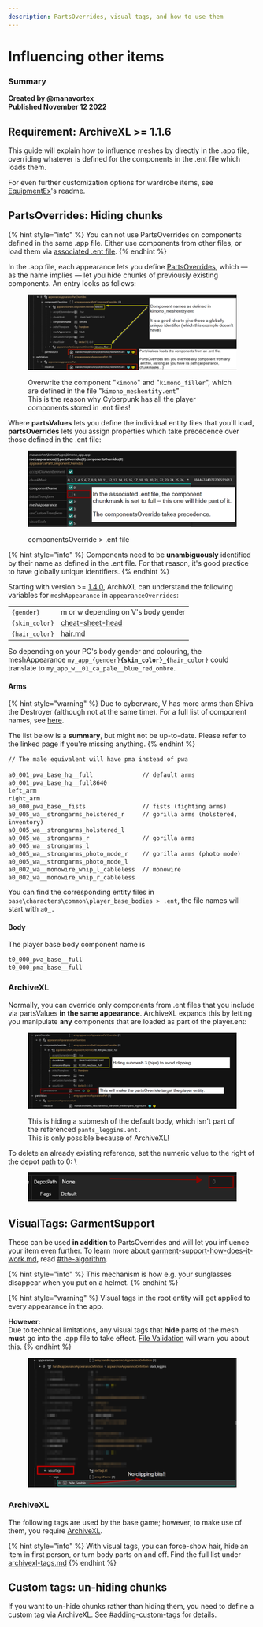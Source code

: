 ```yaml
---
description: PartsOverrides, visual tags, and how to use them
---
```


# Influencing other items

### Summary <a href="#summary" id="summary"></a>

**Created by @manavortex**\
**Published November 12 2022**

## Requirement: ArchiveXL >= 1.1.6

This guide will explain how to influence meshes by directly in the .app file, overriding whatever is defined for the components in the .ent file which loads them.

For even further customization options for wardrobe items, see [EquipmentEx](https://github.com/psiberx/cp2077-equipment-ex)'s readme.

## PartsOverrides: Hiding chunks

{% hint style="info" %}
You can not use PartsOverrides on components defined in the same .app file. Either use components from other files, or load them via [associated .ent file](adding-new-items/#mesh\_entity.ent).
{% endhint %}

In the .app file, each appearance lets you define [PartsOverrides](adding-new-items/#appearance.app), which — as the name implies — let you hide chunks of previously existing components. An entry looks as follows:

<figure><img src="../../../.gitbook/assets/parts_values_parts_overrides.png" alt=""><figcaption><p>Overwrite the component "<code>kimono</code>" and "<code>kimono_filler</code>", which are defined in the file "<code>kimono_meshentity.ent</code>"<br>This is the reason why Cyberpunk has all the player components stored in .ent files!</p></figcaption></figure>

Where **partsValues** lets you define the individual entity files that you'll load, **partsOverrides** lets you assign properties which take precedence over those defined in the .ent file:

<figure><img src="../../../.gitbook/assets/partsOverrides2.png" alt=""><figcaption><p>componentsOverride > .ent file</p></figcaption></figure>

{% hint style="info" %}
Components need to be **unambiguously** identified by their name as defined in the .ent file. For that reason, it's good practice to have globally unique identifiers.&#x20;
{% endhint %}

Starting with version >= [1.4.0](https://github.com/psiberx/cp2077-archive-xl/releases/tag/v1.4.0-rc2), ArchivXL can understand the following variables for `meshAppearance` in `appearanceOverrides`:

|                |                                                                                      |
| -------------- | ------------------------------------------------------------------------------------ |
| `{gender}`     | m or w depending on V's body gender                                                  |
| `{skin_color}` | [cheat-sheet-head](../../references-lists-and-overviews/cheat-sheet-head/ "mention") |
| `{hair_color}` | [hair.md](../../references-lists-and-overviews/cheat-sheet-head/hair.md "mention")   |

So depending on your PC's body gender and colouring, the meshAppearance `my_app_{gender}`**`{skin_color}_{`**`hair_color}` could translate to `my_app_w__01_ca_pale__blue_red_ombre`.

#### Arms

{% hint style="warning" %}
Due to cyberware, V has more arms than Shiva the Destroyer (although not at the same time). For a full list of component names, see [here](../../references-lists-and-overviews/cheat-sheet-body.md#arms).

The list below is a **summary**, but might not be up-to-date. Please refer to the linked page if you're missing anything.&#x20;
{% endhint %}

```
// The male equivalent will have pma instead of pwa

a0_001_pwa_base_hq__full              // default arms
a0_001_pwa_base_hq__full8640          
left_arm                              
right_arm                             
a0_000_pwa_base__fists                // fists (fighting arms)
a0_005_wa__strongarms_holstered_r     // gorilla arms (holstered, inventory)
a0_005_wa__strongarms_holstered_l    
a0_005_wa__strongarms_r               // gorilla arms
a0_005_wa__strongarms_l
a0_005_wa__strongarms_photo_mode_r    // gorilla arms (photo mode)
a0_005_wa__strongarms_photo_mode_l
a0_002_wa__monowire_whip_l_cableless  // monowire
a0_002_wa__monowire_whip_r_cableless
```

You can find the corresponding entity files in `base\characters\common\player_base_bodies > .ent`, the file names will start with `a0_.`

#### Body

The player base body component name is

```
t0_000_pwa_base__full
t0_000_pma_base__full
```

### ArchiveXL

Normally, you can override only components from .ent files that you include via partsValues **in the same appearance**. ArchiveXL expands this by letting you manipulate **any** components that are loaded as part of the player.ent:

<figure><img src="../../../.gitbook/assets/partsOverrides3.png" alt=""><figcaption><p>This is hiding a submesh of the default body, which isn't part of the referenced <code>pants_leggins.ent.</code><br>This is only possible because of ArchiveXL!</p></figcaption></figure>

To delete an already existing reference, set the numeric value to the right of the depot path to 0: \


<figure><img src="../../../.gitbook/assets/archive_xl_remove_reference.png" alt=""><figcaption></figcaption></figure>

## VisualTags: GarmentSupport

These can be used **in addition** to PartsOverrides and will let you influence your item even further. To learn more about [garment-support-how-does-it-work.md](../../3d-modelling/garment-support-how-does-it-work.md "mention"), read [#the-algorithm](../../3d-modelling/garment-support-how-does-it-work.md#the-algorithm "mention").

{% hint style="info" %}
This mechanism is how e.g. your sunglasses disappear when you put on a helmet.
{% endhint %}

{% hint style="warning" %}
Visual tags in the root entity will get applied to every appearance in the app.&#x20;

**However:**\
Due to technical limitations, any visual tags that **hide** parts of the mesh **must** go into the .app file to take effect. [File Validation](https://app.gitbook.com/s/-MP\_ozZVx2gRZUPXkd4r/wolvenkit-app/file-validation "mention") will warn you about this.
{% endhint %}



<figure><img src="../../../.gitbook/assets/visual_tags_preview.png" alt=""><figcaption></figcaption></figure>

### ArchiveXL

The following tags are used by the base game; however, to make use of them, you require [ArchiveXL](https://github.com/psiberx/cp2077-archive-xl).&#x20;

{% hint style="info" %}
With visual tags, you can force-show hair, hide an item in first person, or turn body parts on and off. Find the full list under [archivexl-tags.md](../../core-mods-explained/archivexl/archivexl-tags.md "mention")
{% endhint %}

## Custom tags: un-hiding chunks

If you want to un-hide chunks rather than hiding them, you need to define a custom tag via ArchiveXL. See [#adding-custom-tags](../../core-mods-explained/archivexl/archivexl-tags.md#adding-custom-tags "mention") for details.
